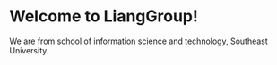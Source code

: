 # Welcome to LiangGroup!
We are from school of information science and technology, Southeast University.
